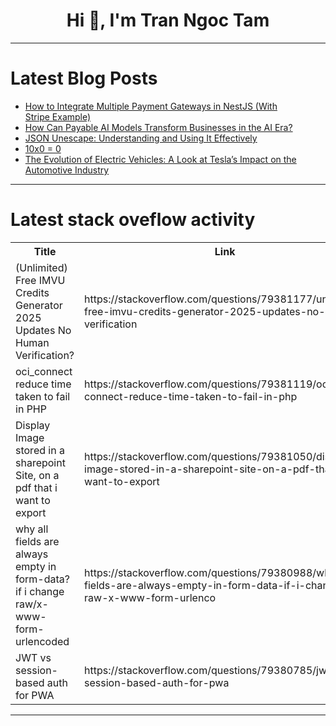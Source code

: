 <h1 align="center">Hi 👋, I'm Tran Ngoc Tam</h1>

---

# Latest Blog Posts 
<!-- BLOG-POST-LIST:START -->
- [How to Integrate Multiple Payment Gateways in NestJS &lpar;With Stripe Example&rpar;](https://dev.to/henriqueweiand/how-to-integrate-multiple-payment-gateways-in-nestjs-with-stripe-example-54pi)
- [How Can Payable AI Models Transform Businesses in the AI Era?](https://dev.to/joinwithken/how-can-payable-ai-models-transform-businesses-in-the-ai-era-324l)
- [JSON Unescape: Understanding and Using It Effectively](https://dev.to/keploy/json-unescape-understanding-and-using-it-effectively-4j6d)
- [10x0 = 0](https://dev.to/linkbenjamin/10x0-0-3igh)
- [The Evolution of Electric Vehicles: A Look at Tesla’s Impact on the Automotive Industry](https://dev.to/pushpak_chaudhari_b4083aa/the-evolution-of-electric-vehicles-a-look-at-teslas-impact-on-the-automotive-industry-3m39)
<!-- BLOG-POST-LIST:END -->

---

# Latest stack oveflow activity
<table>
  <tr><th>Title</th><th>Link</th></tr>
  <!-- STACKOVERFLOW:START --><tr><td>&lpar;Unlimited&rpar; Free IMVU Credits Generator 2025 Updates No Human Verification?</td><td>https://stackoverflow.com/questions/79381177/unlimited-free-imvu-credits-generator-2025-updates-no-human-verification</td></tr><tr><td>oci_connect reduce time taken to fail in PHP</td><td>https://stackoverflow.com/questions/79381119/oci-connect-reduce-time-taken-to-fail-in-php</td></tr><tr><td>Display Image stored in a sharepoint Site, on a pdf that i want to export</td><td>https://stackoverflow.com/questions/79381050/display-image-stored-in-a-sharepoint-site-on-a-pdf-that-i-want-to-export</td></tr><tr><td>why all fields are always empty in form-data? if i change raw/x-www-form-urlencoded</td><td>https://stackoverflow.com/questions/79380988/why-all-fields-are-always-empty-in-form-data-if-i-change-raw-x-www-form-urlenco</td></tr><tr><td>JWT vs session-based auth for PWA</td><td>https://stackoverflow.com/questions/79380785/jwt-vs-session-based-auth-for-pwa</td></tr><!-- STACKOVERFLOW:END -->
</table>

---


